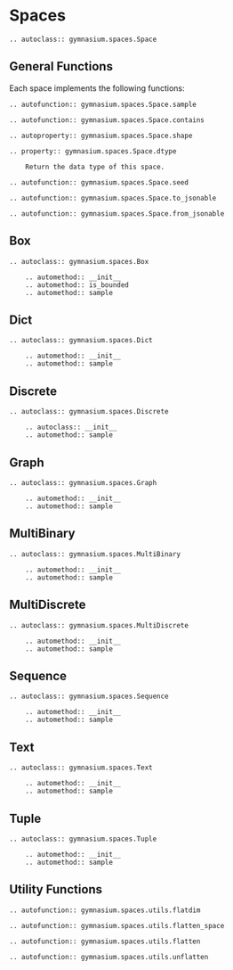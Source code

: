 # Spaces

```{eval-rst}
.. autoclass:: gymnasium.spaces.Space
```

## General Functions

Each space implements the following functions:

```{eval-rst}
.. autofunction:: gymnasium.spaces.Space.sample

.. autofunction:: gymnasium.spaces.Space.contains

.. autoproperty:: gymnasium.spaces.Space.shape

.. property:: gymnasium.spaces.Space.dtype

    Return the data type of this space.

.. autofunction:: gymnasium.spaces.Space.seed

.. autofunction:: gymnasium.spaces.Space.to_jsonable

.. autofunction:: gymnasium.spaces.Space.from_jsonable
``` 

## Box

```{eval-rst}
.. autoclass:: gymnasium.spaces.Box
    
    .. automethod:: __init__
    .. automethod:: is_bounded
    .. automethod:: sample
``` 

## Dict

```{eval-rst}
.. autoclass:: gymnasium.spaces.Dict

    .. automethod:: __init__
    .. automethod:: sample
``` 

## Discrete

```{eval-rst}
.. autoclass:: gymnasium.spaces.Discrete
 
    .. autoclass:: __init__
    .. automethod:: sample
``` 

## Graph

```{eval-rst}
.. autoclass:: gymnasium.spaces.Graph

    .. automethod:: __init__
    .. automethod:: sample
```

## MultiBinary

```{eval-rst}
.. autoclass:: gymnasium.spaces.MultiBinary

    .. automethod:: __init__
    .. automethod:: sample
``` 

## MultiDiscrete

```{eval-rst}
.. autoclass:: gymnasium.spaces.MultiDiscrete

    .. automethod:: __init__
    .. automethod:: sample
``` 

## Sequence

```{eval-rst}
.. autoclass:: gymnasium.spaces.Sequence

    .. automethod:: __init__
    .. automethod:: sample
``` 

## Text

```{eval-rst}
.. autoclass:: gymnasium.spaces.Text

    .. automethod:: __init__
    .. automethod:: sample
``` 

## Tuple

```{eval-rst}
.. autoclass:: gymnasium.spaces.Tuple

    .. automethod:: __init__
    .. automethod:: sample
``` 

## Utility Functions

```{eval-rst}
.. autofunction:: gymnasium.spaces.utils.flatdim

.. autofunction:: gymnasium.spaces.utils.flatten_space

.. autofunction:: gymnasium.spaces.utils.flatten

.. autofunction:: gymnasium.spaces.utils.unflatten
``` 